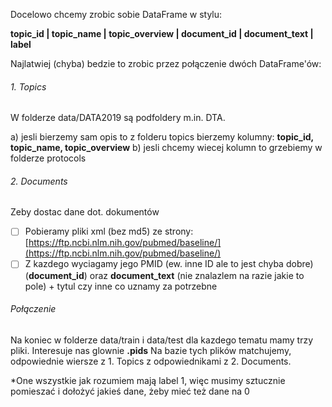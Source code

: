 Docelowo chcemy zrobic sobie DataFrame w stylu:

**topic_id | topic_name | topic_overview | document_id | document_text | label**



Najlatwiej (chyba) bedzie to zrobic przez połączenie dwóch DataFrame'ów:

###### 1. Topics

W folderze data/DATA2019 są podfoldery m.in. DTA.

a) jesli bierzemy sam opis to z folderu topics bierzemy kolumny: **topic_id, topic_name, topic_overview**
b) jesli chcemy wiecej kolumn to grzebiemy w folderze protocols

###### 2. Documents

Zeby dostac dane dot. dokumentów

* [ ] Pobieramy pliki xml (bez md5) ze strony: [https://ftp.ncbi.nlm.nih.gov/pubmed/baseline/](https://ftp.ncbi.nlm.nih.gov/pubmed/baseline/)
* [ ] Z kazdego wyciagamy jego PMID (ew. inne ID ale to jest chyba dobre) (**document_id**) oraz **document_text** (nie znalazlem na razie jakie to pole) + tytul czy inne co uznamy za potrzebne

###### Połączenie

Na koniec w folderze data/train i data/test dla kazdego tematu mamy trzy pliki. Interesuje nas glownie **.pids**
Na bazie tych plików matchujemy, odpowiednie wiersze z 1. Topics z odpowiednikami z 2. Documents. 

*One wszystkie jak rozumiem mają label 1, więc musimy sztucznie pomieszać i dołożyć jakieś dane, żeby mieć też dane na 0
